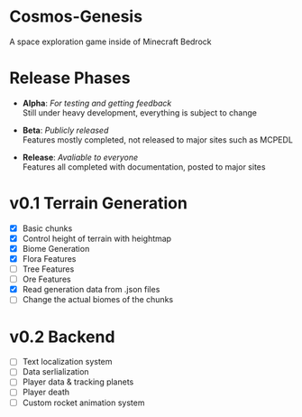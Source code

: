 # Cosmos-Genesis
A space exploration game inside of Minecraft Bedrock

# Release Phases

- **Alpha**: *For testing and getting feedback*\
Still under heavy development, everything is subject to change

- **Beta**: *Publicly released*\
Features mostly completed, not released to major sites such as MCPEDL

- **Release**: *Avaliable to everyone*\
Features all completed with documentation, posted to major sites

# v0.1 Terrain Generation
- [x] Basic chunks
- [x] Control height of terrain with heightmap
- [x] Biome Generation
- [x] Flora Features
- [ ] Tree Features
- [ ] Ore Features
- [x] Read generation data from .json files
- [ ] Change the actual biomes of the chunks

# v0.2 Backend
- [ ] Text localization system
- [ ] Data serlialization
- [ ] Player data & tracking planets
- [ ] Player death
- [ ] Custom rocket animation system
